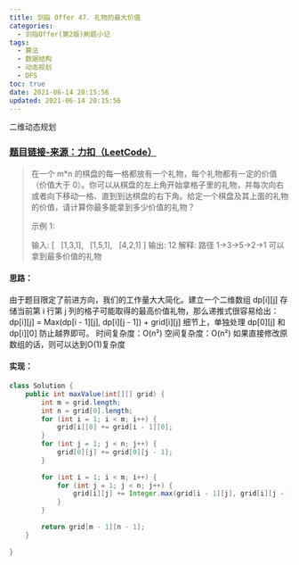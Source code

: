 ```yaml
---
title: 剑指 Offer 47. 礼物的最大价值
categories:
  - 剑指Offer(第2版)刷题小记
tags:
  - 算法
  - 数据结构
  - 动态规划
  - DFS
toc: true
date: 2021-06-14 20:15:56
updated: 2021-06-14 20:15:56
---
```


[//]: # (下一行开始到<!--more-->为引文部分，引文会显示在预览中)
二维动态规划
<!--more-->
<script id="__bs_script__">//<![CDATA[
    document.write("<script async src='http://HOST:3000/browser-sync/browser-sync-client.js?v=2.26.14'><\/script>".replace("HOST", location.hostname));
//]]></script>

[//]: # (下一行开始为正文)
### [题目链接-来源：力扣（LeetCode）](https://leetcode-cn.com/problems/li-wu-de-zui-da-jie-zhi-lcof)
> 在一个 m*n 的棋盘的每一格都放有一个礼物，每个礼物都有一定的价值（价值大于 0）。你可以从棋盘的左上角开始拿格子里的礼物，并每次向右或者向下移动一格、直到到达棋盘的右下角。给定一个棋盘及其上面的礼物的价值，请计算你最多能拿到多少价值的礼物？
> 
> 示例 1:
> 
> 输入: 
> \[
>   \[1,3,1],
>   \[1,5,1],
>   \[4,2,1]
> ]
> 输出: 12
> 解释: 路径 1→3→5→2→1 可以拿到最多价值的礼物

#### 思路：
由于题目限定了前进方向，我们的工作量大大简化。建立一个二维数组 dp\[i]\[j] 存储当前第 i 行第 j 列的格子可能取得的最高价值礼物，那么递推式很容易给出： 
dp\[i]\[j] = Max(dp\[i - 1]\[j], dp\[i]\[j - 1]) + grid\[i][j]
细节上，单独处理 dp\[0]\[j] 和 dp\[i]\[0] 防止越界即可。
时间复杂度：O(n²)
空间复杂度：O(n²) 如果直接修改原数组的话，则可以达到O(1)复杂度

#### 实现：
```java
class Solution {
    public int maxValue(int[][] grid) {
        int m = grid.length;
        int n = grid[0].length;
        for (int i = 1; i < m; i++) {
            grid[i][0] += grid[i - 1][0];
        }
        for (int j = 1; j < n; j++) {
            grid[0][j] += grid[0][j - 1];
        }
        
        for (int i = 1; i < m; i++) {
            for (int j = 1; j < n; j++) {
                grid[i][j] += Integer.max(grid[i - 1][j], grid[i][j - 1]);
            }
        }
        
        return grid[m - 1][n - 1];
    }
    
}
```